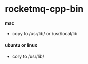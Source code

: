 # rocketmq-cpp-bin


#### mac 
- copy to /usr/lib/ or  /usr/local/lib

#### ubuntu or linux 
- cory to /usr/lib/

